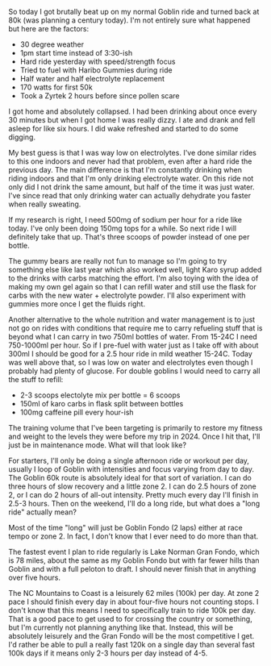 So today I got brutally beat up on my normal Goblin ride and turned back at 80k (was planning a century today). I'm not entirely sure what happened but here are the factors:

- 30 degree weather
- 1pm start time instead of 3:30-ish
- Hard ride yesterday with speed/strength focus
- Tried to fuel with Haribo Gummies during ride
- Half water and half electrolyte replacement
- 170 watts for first 50k
- Took a Zyrtek 2 hours before since pollen scare

I got home and absolutely collapsed. I had been drinking about once every 30 minutes but when I got home I was really dizzy. I ate and drank and fell asleep for like six hours. I did wake refreshed and started to do some digging.

My best guess is that I was way low on electrolytes. I've done similar rides to this one indoors and never had that problem, even after a hard ride the previous day. The main difference is that I'm constantly drinking when riding indoors and that I'm only drinking electrolyte water. On this ride not only did I not drink the same amount, but half of the time it was just water. I've since read that only drinking water can actually dehydrate you faster when really sweating. 

If my research is right, I need 500mg of sodium per hour for a ride like today. I've only been doing 150mg tops for a while. So next ride I will definitely take that up. That's three scoops of powder instead of one per bottle.

The gummy bears are really not fun to manage so I'm going to try something else like last year which also worked well, light Karo syrup added to the drinks with carbs matching the effort. I'm also toying with the idea of making my own gel again so that I can refill water and still use the flask for carbs with the new water + electrolyte powder. I'll also experiment with gummies more once I get the fluids right.

Another alternative to the whole nutrition and water management is to just not go on rides with conditions that require me to carry refueling stuff that is beyond what I can carry in two 750ml bottles of water. From 15-24C I need 750-1000ml per hour. So if I pre-fuel with water just as I take off with about 300ml I should be good for a 2.5 hour ride in mild weather 15-24C. Today was well above that, so I was low on water and electrolytes even though I probably had plenty of glucose. For double goblins I would need to carry all the stuff to refill:

- 2-3 scoops electolyte mix per bottle = 6 scoops
- 150ml of karo carbs in flask split between bottles
- 100mg caffeine pill every hour-ish

The training volume that I've been targeting is primarily to restore my fitness and weight to the levels they were before my trip in 2024. Once I hit that, I'll just be in maintenance mode. What will that look like?

For starters, I'll only be doing a single afternoon ride or workout per day, usually I loop of Goblin with intensities and focus varying from day to day. The Goblin 60k route is absolutely ideal for that sort of variation. I can do three hours of slow recovery and a little zone 2. I can do 2.5 hours of zone 2, or I can do 2 hours of all-out intensity. Pretty much every day I'll finish in 2.5-3 hours. Then on the weekend, I'll do a long ride, but what does a "long ride" actually mean? 

Most of the time "long" will just be Goblin Fondo (2 laps) either at race tempo or zone 2. In fact, I don't know that I ever need to do more than that. 

The fastest event I plan to ride regularly is Lake Norman Gran Fondo, which is 78 miles, about the same as my Goblin Fondo but with far fewer hills than Goblin and with a full peloton to draft. I should never finish that in anything over five hours.

The NC Mountains to Coast is a leisurely 62 miles (100k) per day. At zone 2 pace I should finish every day in about four-five hours not counting stops. I don't know that this means I need to specifically train to ride 100k per day. That is a good pace to get used to for crossing the country or something, but I'm currently not planning anything like that. Instead, this will be absolutely leisurely and the Gran Fondo will be the most competitive I get. I'd rather be able to pull a really fast 120k on a single day than several fast 100k days if it means only 2-3 hours per day instead of 4-5.